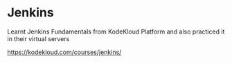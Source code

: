 # Jenkins

Learnt Jenkins Fundamentals from KodeKloud Platform and also practiced it in their virtual servers 

https://kodekloud.com/courses/jenkins/
